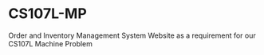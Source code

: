 # CS107L-MP

Order and Inventory Management System Website as a requirement for our CS107L Machine Problem
